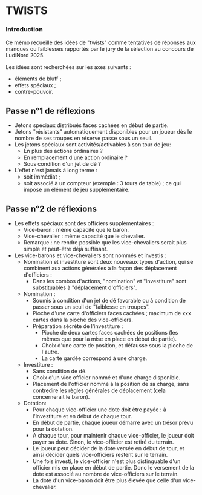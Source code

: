 # TWISTS

### Introduction

Ce mémo recueille des idées de "twists" comme tentatives de réponses aux manques ou faiblesses rapportés par le jury de la sélection au concours de LudiNord 2025.

Les idées sont recherchées sur les axes suivants : 

- éléments de bluff ;
- effets spéciaux ;
- contre-pouvoir.

## Passe n°1 de réflexions

- Jetons spéciaux distribués faces cachées en début de partie.
- Jetons "résistants" automatiquement disponibles pour un joueur dès le nombre de ses troupes en réserve passe sous un seuil.
- Les jetons spéciaux sont activités/activables à son tour de jeu:
  - En plus des actions ordinaires ?
  - En remplacement d'une action ordinaire ?
  - Sous condition d'un jet de dé ?
- L'effet n'est jamais à long terme :
  - soit immédiat ;
  - soit associé à un compteur (exemple :  3 tours de table) ; ce qui impose un élément de jeu supplémentaire.

## Passe n°2 de réflexions

- Les effets spéciaux sont des officiers supplémentaires :
  - Vice-baron : même capacité que le baron.
  - Vice-chevalier : même capacité que le chevalier.
  - Remarque : ne rendre possible que les vice-chevaliers serait plus simple et peut-être déjà suffisant.
- Les vice-barons et vice-chevaliers sont nommés et investis :
  - Nomination et investiture sont deux nouveaux types d'action, qui se combinent aux actions générales à la façon des déplacement d'officiers :
    - Dans les combos d'actions, "nomination" et "investiture" sont substituables à "déplacement d'officiers".
  - Nomination : 
    - Soumis à condition d'un jet de dé favorable ou à condition de passer sous un seuil de "faiblesse en troupes".
    - Pioche d'une carte d'officiers faces cachées ; maximum de xxx cartes dans la pioche des vice-officiers.
    - Préparation sécrète de l'investiture :
      - Pioche de deux cartes faces cachées de positions (les mêmes que pour la mise en place en début de partie).
      - Choix d'une carte de position, et défausse sous la pioche de l'autre.
      - La carte gardée correspond à une charge.
  - Investiture :
    - Sans condition de dé.
    - Choix d'un vice officier nommé et d'une charge disponible.
    - Placement de l'officier nommé à la position de sa charge, sans contredire les règles générales de déplacement (cela concernerait le baron).
  - Dotation:
    - Pour chaque vice-officier une dote doit être payée : à l'investiture et en début de chaque tour.
    - En début de partie, chaque joueur démarre avec un trésor prévu pour la dotation.
    - A chaque tour, pour maintenir chaque vice-officier, le joueur doit payer sa dote. Sinon, le vice-officier est retiré du terrain.
    - Le joueur peut décider de la dote versée en début de tour, et ainsi décider quels vice-officiers restent sur le terrain.
    - Une fois investi, le vice-officier n'est plus distinguable d'un officier mis en place en début de partie. Donc le versement de la dote est associé au nombre de vice-officiers sur le terrain.
    - La dote d'un vice-baron doit être plus élevée que celle d'un vice-chevalier.
